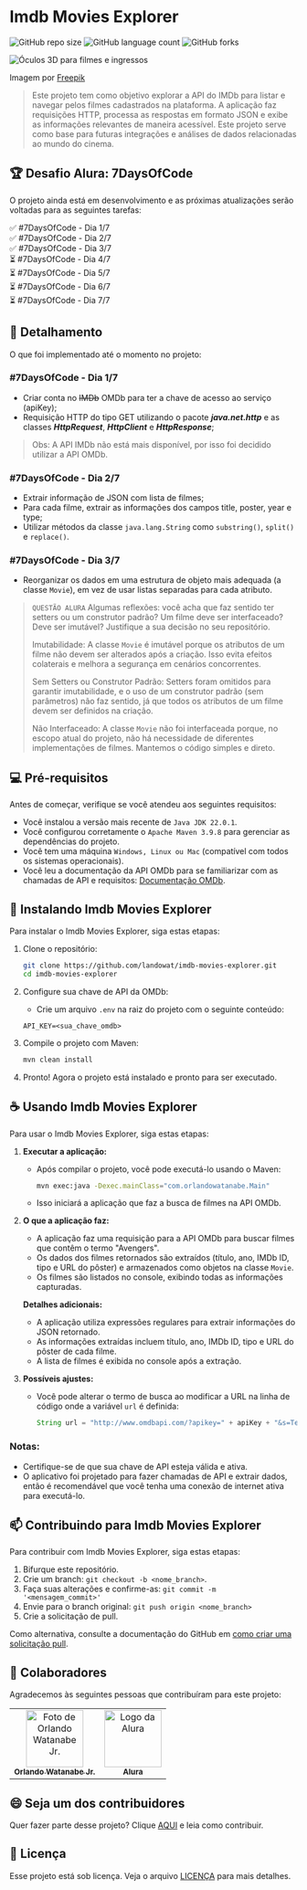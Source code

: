 # Imdb Movies Explorer

![GitHub repo size](https://img.shields.io/github/repo-size/landowat/imdb-movies-explorer?style=for-the-badge)
![GitHub language count](https://img.shields.io/github/languages/count/landowat/imdb-movies-explorer?style=for-the-badge)
![GitHub forks](https://img.shields.io/github/forks/landowat/imdb-movies-explorer?style=for-the-badge)

![Óculos 3D para filmes e ingressos](https://i.imgur.com/cHOJjzq.jpg)

Imagem por [Freepik](https://br.freepik.com/fotos-gratis/oculos-3d-para-filmes-e-ingressos-acima-da-vista_29803911.htm#fromView=search&page=1&position=0&uuid=bd1af71b-e597-45bb-a3dc-754d6dbbfbc8)

> Este projeto tem como objetivo explorar a API do IMDb para listar e navegar pelos filmes cadastrados na plataforma. A aplicação faz requisições HTTP, processa as respostas em formato JSON e exibe as informações relevantes de maneira acessível. Este projeto serve como base para futuras integrações e análises de dados relacionadas ao mundo do cinema.

## 🏆 Desafio Alura: 7DaysOfCode

O projeto ainda está em desenvolvimento e as próximas atualizações serão voltadas para as seguintes tarefas:

✅ #7DaysOfCode - Dia 1/7  
✅ #7DaysOfCode - Dia 2/7  
✅ #7DaysOfCode - Dia 3/7  
⏳ #7DaysOfCode - Dia 4/7  
⏳ #7DaysOfCode - Dia 5/7  
⏳ #7DaysOfCode - Dia 6/7  
⏳ #7DaysOfCode - Dia 7/7

## 📝 Detalhamento

O que foi implementado até o momento no projeto:

### **#7DaysOfCode - Dia 1/7**
- Criar conta no ~~IMDb~~ OMDb para ter a chave de acesso ao serviço (apiKey);
- Requisição HTTP do tipo GET utilizando o pacote **_java.net.http_** e as classes **_HttpRequest_**, **_HttpClient_** e **_HttpResponse_**;

> Obs: A API IMDb não está mais disponível, por isso foi decidido utilizar a API OMDb.

### **#7DaysOfCode - Dia 2/7**
- Extrair informação de JSON com lista de filmes;
- Para cada filme, extrair as informações dos campos title, poster, year e type;
- Utilizar métodos da classe `java.lang.String` como `substring()`, `split()` e `replace()`.

### **#7DaysOfCode - Dia 3/7**
- Reorganizar os dados em uma estrutura de objeto mais adequada (a classe `Movie`), em vez de usar listas separadas para cada atributo.

>`QUESTÃO ALURA`
>Algumas reflexões: você acha que faz sentido ter setters ou um construtor padrão? Um filme deve ser interfaceado? Deve ser imutável? Justifique a sua decisão no seu repositório.
>
>Imutabilidade: A classe `Movie` é imutável porque os atributos de um filme não devem ser alterados após a criação. Isso evita efeitos colaterais e melhora a segurança em cenários concorrentes.
>
>Sem Setters ou Construtor Padrão: Setters foram omitidos para garantir imutabilidade, e o uso de um construtor padrão (sem parâmetros) não faz sentido, já que todos os atributos de um filme devem ser definidos na criação.
>
>Não Interfaceado: A classe `Movie` não foi interfaceada porque, no escopo atual do projeto, não há necessidade de diferentes implementações de filmes. Mantemos o código simples e direto.

## 💻 Pré-requisitos

Antes de começar, verifique se você atendeu aos seguintes requisitos:

- Você instalou a versão mais recente de `Java JDK 22.0.1`.
- Você configurou corretamente o `Apache Maven 3.9.8` para gerenciar as dependências do projeto.
- Você tem uma máquina `Windows, Linux ou Mac` (compatível com todos os sistemas operacionais).
- Você leu a documentação da API OMDb para se familiarizar com as chamadas de API e requisitos: [Documentação OMDb](https://www.omdbapi.com/).

## 🚀 Instalando Imdb Movies Explorer

Para instalar o Imdb Movies Explorer, siga estas etapas:

1. Clone o repositório:

    ```bash   
    git clone https://github.com/landowat/imdb-movies-explorer.git
    cd imdb-movies-explorer
    ```

2. Configure sua chave de API da OMDb:

    - Crie um arquivo `.env` na raiz do projeto com o seguinte conteúdo:

    ```env
    API_KEY=<sua_chave_omdb>
    ```

3. Compile o projeto com Maven:

    ```bash
    mvn clean install
    ```

4. Pronto! Agora o projeto está instalado e pronto para ser executado.

## ☕ Usando Imdb Movies Explorer

Para usar o Imdb Movies Explorer, siga estas etapas:

1. **Executar a aplicação:**
    - Após compilar o projeto, você pode executá-lo usando o Maven:
      ```bash
      mvn exec:java -Dexec.mainClass="com.orlandowatanabe.Main"
      ```
    - Isso iniciará a aplicação que faz a busca de filmes na API OMDb.

2. **O que a aplicação faz:**
    - A aplicação faz uma requisição para a API OMDb para buscar filmes que contêm o termo "Avengers".
    - Os dados dos filmes retornados são extraídos (título, ano, IMDb ID, tipo e URL do pôster) e armazenados como objetos na classe `Movie`.
    - Os filmes são listados no console, exibindo todas as informações capturadas.

   **Detalhes adicionais:**
    - A aplicação utiliza expressões regulares para extrair informações do JSON retornado.
    - As informações extraídas incluem título, ano, IMDb ID, tipo e URL do pôster de cada filme.
    - A lista de filmes é exibida no console após a extração.

3. **Possíveis ajustes:**
    - Você pode alterar o termo de busca ao modificar a URL na linha de código onde a variável `url` é definida:
      ```java
      String url = "http://www.omdbapi.com/?apikey=" + apiKey + "&s=TermoDeBusca";
      ```

### Notas:
- Certifique-se de que sua chave de API esteja válida e ativa.
- O aplicativo foi projetado para fazer chamadas de API e extrair dados, então é recomendável que você tenha uma conexão de internet ativa para executá-lo.

## 📫 Contribuindo para Imdb Movies Explorer

Para contribuir com Imdb Movies Explorer, siga estas etapas:

1. Bifurque este repositório.
2. Crie um branch: `git checkout -b <nome_branch>`.
3. Faça suas alterações e confirme-as: `git commit -m '<mensagem_commit>'`
4. Envie para o branch original: `git push origin <nome_branch>`
5. Crie a solicitação de pull.

Como alternativa, consulte a documentação do GitHub em [como criar uma solicitação pull](https://help.github.com/en/github/collaborating-with-issues-and-pull-requests/creating-a-pull-request).

## 🤝 Colaboradores

Agradecemos às seguintes pessoas que contribuíram para este projeto:

<table>
  <tr>
    <td align="center">
      <a href="https://github.com/landowat" title="Perfil de Orlando Watanabe Jr. no GitHub">
        <img src="https://i.imgur.com/yyUNnpp.jpeg" width="100px;" alt="Foto de Orlando Watanabe Jr."/><br>
        <sub>
          <b>Orlando Watanabe Jr.</b>
        </sub>
      </a>
    </td>
    <td align="center">
      <a href="https://www.alura.com.br/" title="Alura - Plataforma de Ensino">
        <img src="https://i.imgur.com/L6K36ZW.jpeg" width="100px;" alt="Logo da Alura"/><br>
        <sub>
          <b>Alura</b>
        </sub>
      </a>
    </td>
  </tr>
</table>

## 😄 Seja um dos contribuidores

Quer fazer parte desse projeto? Clique [AQUI](CONTRIBUTING.md) e leia como contribuir.

## 📝 Licença

Esse projeto está sob licença. Veja o arquivo [LICENÇA](LICENSE.md) para mais detalhes.
